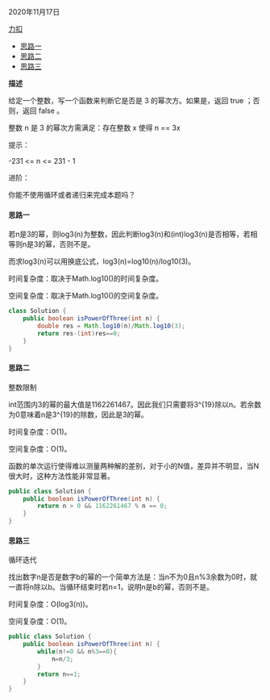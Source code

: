 2020年11月17日

[力扣](https://leetcode-cn.com/problems/power-of-three/submissions/)

- [思路一](#思路一)
- [思路二](#思路二)
- [思路三](#思路三)

**描述**

给定一个整数，写一个函数来判断它是否是 3 的幂次方。如果是，返回 true ；否则，返回 false 。

整数 n 是 3 的幂次方需满足：存在整数 x 使得 n == 3x

提示：

-231 <= n <= 231 - 1
 
进阶：

你能不使用循环或者递归来完成本题吗？

#### 思路一

若n是3的幂，则log3(n)为整数，因此判断log3(n)和(int)log3(n)是否相等，若相等则n是3的幂，否则不是。

而求log3(n)可以用换底公式，log3(n)=log10(n)/log10(3)。

时间复杂度：取决于Math.log10()的时间复杂度。

空间复杂度：取决于Math.log10()的空间复杂度。

```java
class Solution {
    public boolean isPowerOfThree(int n) {
        double res = Math.log10(n)/Math.log10(3);
        return res-(int)res==0;
    }
}
```

#### 思路二

整数限制

int范围内3的幂的最大值是1162261467。因此我们只需要将3^{19}除以n。若余数为0意味着n是3^{19}的除数，因此是3的幂。

时间复杂度：O(1)。

空间复杂度：O(1)。

函数的单次运行使得难以测量两种解的差别，对于小的N值，差异并不明显，当N很大时，这种方法性能非常显著。

```java
public class Solution {
    public boolean isPowerOfThree(int n) {
        return n > 0 && 1162261467 % n == 0;
    }
}
```

#### 思路三

循环迭代

找出数字n是否是数字b的幂的一个简单方法是：当n不为0且n%3余数为0时，就一直将n除以b。当循环结束时若n=1，说明n是b的幂，否则不是。

时间复杂度：O(log3(n))。

空间复杂度：O(1)。

```java
public class Solution {
    public boolean isPowerOfThree(int n) {
        while(n!=0 && n%3==0){
            n=n/3;
        }
        return n==1;
    }
}
```
